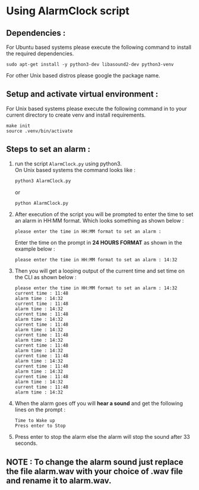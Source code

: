 # Using AlarmClock script

## Dependencies :
   For Ubuntu based systems please execute the following command to install the required dependencies.
   ```
   sudo apt-get install -y python3-dev libasound2-dev python3-venv
   ```
   For other Unix based distros please google the package name.

## Setup and activate virtual environment :
For Unix based systems please execute the following command in to your current directory to create venv and install requirements.
```
make init
source .venv/bin/activate
```

## Steps to set an alarm : 
1. run the script `AlarmClock.py` using python3.  
    On Unix based systems the command looks like : 
    ```bash
    python3 AlarmClock.py
    ```
    or
    ```bash
    python AlarmClock.py
    ```

2. After execution of the script you will be prompted to enter the time to set an alarm in HH:MM format. Which looks something as shown below : 
    ```
    please enter the time in HH:MM format to set an alarm : 
    ```
    Enter the time on the prompt in __24 HOURS FORMAT__ as shown in the example below :  
    ```
    please enter the time in HH:MM format to set an alarm : 14:32
    ```

3. Then you will get a looping output of the current time and set time on the CLI as shown below : 
    ```
    please enter the time in HH:MM format to set an alarm : 14:32
    current time : 11:48
    alarm time : 14:32
    current time : 11:48
    alarm time : 14:32
    current time : 11:48
    alarm time : 14:32
    current time : 11:48
    alarm time : 14:32
    current time : 11:48
    alarm time : 14:32
    current time : 11:48
    alarm time : 14:32
    current time : 11:48
    alarm time : 14:32
    current time : 11:48
    alarm time : 14:32
    current time : 11:48
    alarm time : 14:32
    current time : 11:48
    alarm time : 14:32
    ```
4. When the alarm goes off you will __hear a sound__ and get the following lines on the prompt :
    ```
    Time to Wake up
    Press enter to Stop
    ```
5. Press enter to stop the alarm else the alarm will stop the sound after 33 seconds.

## NOTE : To change the alarm sound just __replace the file alarm.wav with your choice of .wav__ file and __rename it to alarm.wav__.
